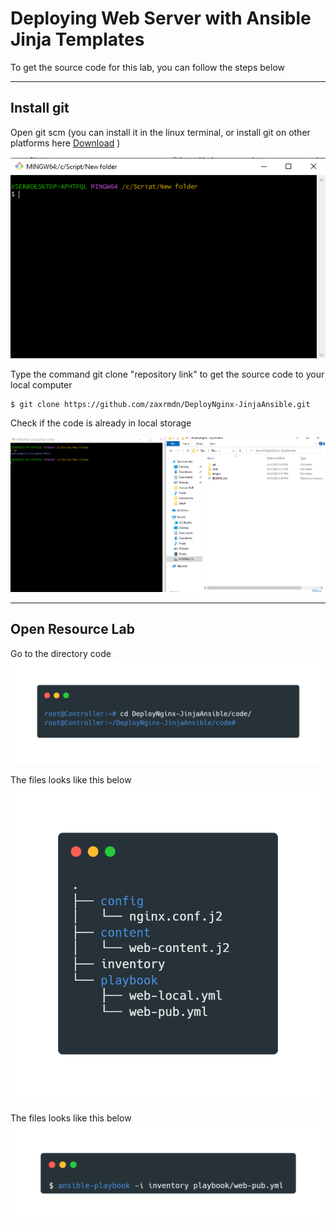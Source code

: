 # Deploying Web Server with Ansible Jinja Templates

To get the source code for this lab, you can follow the steps below

---
## Install git

Open git scm (you can install it in the linux terminal, or install git on other platforms here [Download](https://git-scm.com/downloads) )

![This is an image](./images/git-bash.png)

Type the command git clone "repository link" to get the source code to your local computer
```
$ git clone https://github.com/zaxrmdn/DeployNginx-JinjaAnsible.git
```

Check if the code is already in local storage

![This is an image](./images/code-exists.png)

---
## Open Resource Lab

Go to the directory code
![This is an image](./images/carbon-(10).png)


The files looks like this below
![This is an image](./images/carbon-(11).png)

The files looks like this below
![This is an image](./images/carbon-(12).png)

